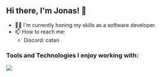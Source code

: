 ## Hi there, I'm Jonas! 👋

- 👨‍💻 I'm currently honing my skills as a software developer.
- 📫 How to reach me: 
  - Discord: catan

### Tools and Technologies I enjoy working with:
<img src="https://skillicons.dev/icons?i=cpp,java,linux,docker"/>
